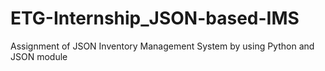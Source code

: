 # ETG-Internship_JSON-based-IMS
Assignment of JSON Inventory Management System by using Python and JSON module

